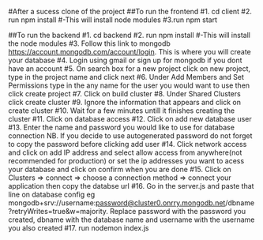#After a sucess clone of the project
##To run the frontend
#1. cd client
#2. run npm install
#-This will install node modules 
#3.run npm start

##To run the backend
#1. cd backend
#2. run npm install
#-This will install the node modules
#3. Follow this link to mongodb https://account.mongodb.com/account/login. This is where you will create your database
#4. Login using gmail or sign up for mongodb if you dont have an account
#5. On search box for a new project click on new project, type in the project name and click next
#6. Under Add Members and Set Permissions type in the any name for the user you would want to use then click create project
#7. Click on build cluster
#8. Under Shared Clusters click create cluster
#9. Ignore the information that appears and click on create cluster
#10. Wait for a few minutes untill it finishes creating the cluster
#11. Click on database access
#12. Click on add new database user
#13. Enter the name and password you would like to use for database connection NB. If you decide to use autogenerated password do not forget to copy the password before clicking add user
#14. Click network access and click on add IP address and select allow access from anywhere(not recommended for production) or set the ip addresses you want to acess your database and click on confirm when you are done
#15. Click on Clusters => connect => choose a connection method => connect your application then copy the databse url
#16. Go in the server.js and paste that line on database config eg mongodb+srv://username:password@cluster0.onrry.mongodb.net/dbname?retryWrites=true&w=majority. Replace password with the password you created, dbname with the database name and username with the username you also created
#17. run nodemon index.js
